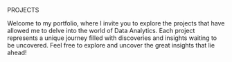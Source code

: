 PROJECTS

Welcome to my portfolio, where I invite you to explore the projects that have allowed me to delve into the world of Data Analytics. Each project represents a unique journey filled with discoveries and insights waiting to be uncovered. Feel free to explore and uncover the great insights that lie ahead!



